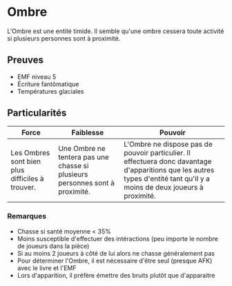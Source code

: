 # Ombre

L'Ombre est une entité timide. Il semble qu'une ombre cessera toute activité si plusieurs personnes sont à proximité.

## Preuves

- EMF niveau 5
- Écriture fantômatique
- Températures glaciales

## Particularités

| Force | Faiblesse | Pouvoir |
| -------------- | --------------------- | --------------------- |
| Les Ombres sont bien plus difficiles à trouver. | Une Ombre ne tentera pas une chasse si plusieurs personnes sont à proximité. | L'Ombre ne dispose pas de pouvoir particulier. Il effectuera donc davantage d'apparitions que les autres types d'entité tant qu'il y a moins de deux joueurs à proximité. |

### Remarques

- Chasse si santé moyenne < 35%
- Moins susceptible d'effectuer des intéractions (peu importe le nombre de joueurs dans la pièce)
- Si au moins 2 joueurs à côté de lui alors ne chasse généralement pas
- Pour déterminer l'Ombre, il est nécessaire d'être seul (presque AFK) avec le livre et l'EMF
- Lors d'apparition, il préfère émettre des bruits plutôt que d'apparaitre